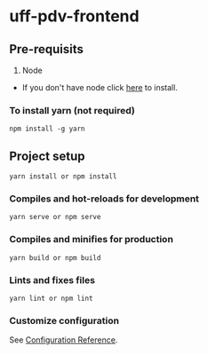 # uff-pdv-frontend

## Pre-requisits

1. Node

- If you don't have node click [here](https://nodejs.org/en/download/) to install.

### To install yarn (not required)
```
npm install -g yarn
```

## Project setup
```
yarn install or npm install
```

### Compiles and hot-reloads for development
```
yarn serve or npm serve
```

### Compiles and minifies for production
```
yarn build or npm build
```

### Lints and fixes files
```
yarn lint or npm lint
```

### Customize configuration
See [Configuration Reference](https://cli.vuejs.org/config/).

